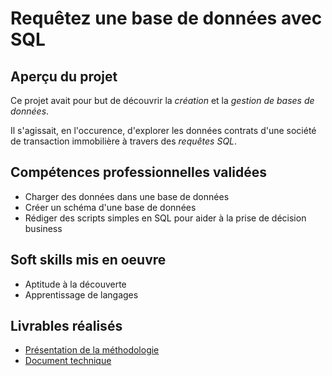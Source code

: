 # Requêtez une base de données avec SQL

## Aperçu du projet 

Ce projet avait pour but de découvrir la *création* et la *gestion de bases de données*.

Il s'agissait, en l'occurence, d'explorer les données contrats d'une société de transaction immobilière à travers des *requêtes SQL*.

## Compétences professionnelles validées

- Charger des données dans une base de données
- Créer un schéma d'une base de données
- Rédiger des scripts simples en SQL pour aider à la prise de décision business

## Soft skills mis en oeuvre

- Aptitude à la découverte
- Apprentissage de langages

## Livrables réalisés

- [Présentation de la méthodologie](https://github.com/Thierry-Monjo/Portfolio_data_analyst_bi/blob/main/Projets_OC_BIA/Projet_03/Projet_03_methodologie.pdf)
- [Document technique](https://github.com/Thierry-Monjo/Portfolio_data_analyst_bi/blob/main/Projets_OC_BIA/Projet_03/Projet_03_document%20technique.pdf)
